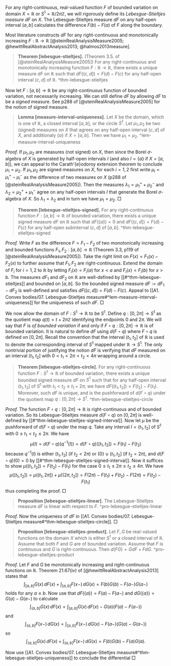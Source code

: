 For any right-continuous, real-valued function $F$ of bounded variation on domain $X = \mathbb{R}$ or $S^1 = \mathbb{R} / 2\pi \mathbb{Z}$, we will rigorously define its _Lebesgue-Stieltjes measure_ $dF$ on $X$. The Lebesgue-Stieltjes measure $dF$ on any half-open interval $(a, b]$ calculates the difference $F(b) - F(a)$ of $F$ along the boundary.

Most literature constructs $dF$ for any right-continuous and monotonically increasing $F : \mathbb{R} \to \mathbb{R}$ [@steinRealAnalysisMeasure2005; @hewittRealAbstractAnalysis2013; @halmos2013measure].

> __Theorem [lebesgue-stieltjes].__ (Theorem 3.5. of [@steinRealAnalysisMeasure2005]) For any right-continuous and monotonically increasing function $F : \mathbb{R} \to \mathbb{R}$, there exists a unique measure $dF$ on $\mathbb{R}$ such that $dF((c, d]) = F(d) - F(c)$ for any half-open interval $(c, d]$ of $\mathbb{R}$.
> ^thm-lebesgue-stieltjes

Now let $F : [a, b] \to \mathbb{R}$ be any right-continuous function of bounded variation, not necessarily increasing. We can still define $dF$ by allowing $dF$ to be a _signed_ measure. See p288 of [@steinRealAnalysisMeasure2005] for the notion of signed measure.

> __Lemma [measure-interval-uniqueness].__ Let $X$ be the domain, which is one of $\mathbb{R}$, a closed interval $[a, b]$, or the circle $S^1$. Let $\mu_1, \mu_2$ be two (signed) measures on $X$ that agrees on any half-open interval $(c, d]$ of $X$, and additionaly $\left\{ a \right\}$ if $X = [a, b]$. Then we have $\mu_1 = \mu_2$.
> ^lem-measure-interval-uniqueness

_Proof._ If $\mu_1, \mu_2$ are measures (not signed) on $X$, then since the Borel $\sigma$-algebra of $X$ is generated by half-open intervals $I$ (and also $I = \left\{ a \right\}$ if $X = [a, b]$), we can appeal to the Carath\'{e}odoroy extension theorem to conclude $\mu_1 = \mu_2$. If $\mu_1, \mu_2$ are signed measures on $X$, for each $i=1, 2$ first write $\mu_i = \mu_i^+ - \mu_i^-$ as the difference of two measures on $X$ (p288 of [@steinRealAnalysisMeasure2005]). Then the measures $\lambda_1 = \mu_1^+ + \mu_2^-$ and $\lambda_2 = \mu_2^+ + \mu_1^-$ agree on any half-open intervals $I$ that generate the Borel $\sigma$-algebra of $X$. So $\lambda_1 = \lambda_2$ and in turn we have $\mu_1 = \mu_2$. □

> __Theorem [lebesgue-stieltjes-signed].__ For any right-continuous function $F : [a, b] \to \mathbb{R}$ of bounded variation, there exists a unique signed measure $dF$ on $\mathbb{R}$ such that $dF(\left\{ a \right\}) = 0$ and $dF((c, d]) = F(d) - F(c)$ for any half-open subinterval $(c, d]$ of $[a, b]$.
> ^thm-lebesgue-stieltjes-signed

_Proof._ Write $F$ as the difference $F = F_1 - F_2$ of two monotonically increasing and bounded functions $F_1, F_2 : [a, b] \to \mathbb{R}$ (Theorem 3.3, p119 of [@steinRealAnalysisMeasure2005]). Take the right limit on $F(x) = F_1(x) - F_2(x)$ to further assume that $F_1, F_2$ are right-continuous. Extend the domain of $F_i$ for $i=1, 2$ to $\mathbb{R}$ by letting $F_i(x) = F_i(a)$ for $x < a$ and $F_i(x) = F_i(b)$ for $x > b$. The measures $dF_1$ and $dF_2$ on $\mathbb{R}$ are well-defined by [[#^thm-lebesgue-stieltjes]] and bounded on $[a, b]$. So the bounded signed measure $dF := dF_1 - dF_2$ is well-defined and satisfies $dF((c, d]) = F(d) - F(c)$. Appeal to [[A1. Convex bodies/07. Lebesgue-Stieltjes measure#^lem-measure-interval-uniqueness]] for the uniqueness of such $dF$. □

We now allow the domain of $F : S^1 \to \mathbb{R}$ to be $S^1$. Define $q : [0, 2\pi] \to S^1$ as the quotient map $q(t) = t + 2\pi \mathbb{Z}$ identifying the endpoints $0$ and $2\pi$. We will say that $F$ is _of bounded variation_ if and only if $F \circ q : [0, 2\pi] \to \mathbb{R}$ is of bounded variation. It is natural to define $dF$ using $d(F \circ q)$ where $F \circ q$ is defined on $[0, 2\pi]$. Recall the convention that the interval $(t_1, t_2]$ of $\mathbb{R}$ is used to denote the corresponding interval of $S^1$ mapped under $\mathbb{R} \to S^1$. The only nontrivial portion of justifying the notion $d F$ is verifying that $dF$ measured on an interval $(t_1, t_2]$ with $0 <t_1 < 2\pi < t_2 < 4\pi$ wrapping around a circle.

> __Theorem [lebesgue-stieltjes-circle].__ For any right-continuous function $F : S^1 \to \mathbb{R}$ of bounded variation, there exists a unique bounded signed measure $dF$ on $S^1$ such that for any half-open interval $(t_1, t_2]$ of $S^1$ with $t_1 < t_2 \leq t_1 + 2\pi$, we have $dF((t_1, t_2]) = F(t_2) - F(t_1)$. Moreover, such $dF$ is unique, and is the pushforward of $d(F \circ q)$ under the quotient map $q : [0, 2\pi] \to S^1$.
> ^thm-lebesgue-stieltjes-circle

_Proof._ The function $F \circ q : [0, 2\pi] \to \mathbb{R}$ is right-continuous and of bounded variation. So its Lebesgue-Stieltjes measure $d(F \circ q)$ on $[0, 2\pi]$ is well-defined by [[#^thm-lebesgue-stieltjes-signed-interval]]. Now let $\mu$ be the pushforward of $d(F \circ q)$ under the map $q$. Take any interval $I = (t_1, t_2]$ of $S^1$ with $0 \leq t_1 < t_2 \leq 2\pi$. We have
$$
\mu(I) = d(F \circ q)(q^{-1}(I)) = d(F \circ q)((t_1, t_2]) = F(t_1) - F(t_2)
$$
because $q^{-1}(I)$ is either $(t_1, t_2]$ (if $t_2 < 2\pi$) or $\left\{ 0 \right\} \cup (t_1, t_2]$ (if $t_2 = 2\pi$), and $d(F \circ q)(0) = 0$ by [[#^thm-lebesgue-stieltjes-signed-interval]]. Now it suffices to show $\mu((t_1, t_2]) = F(t_2) - F(t_1)$ for the case $0 \leq t_1 \leq 2\pi \leq t_2 \leq 4\pi$. We have
$$
\mu((t_1, t_2]) = \mu((t_1, 2\pi]) + \mu((2\pi, t_2]) = F(2\pi) - F(t_1) + F(t_2) - F(2\pi) = F(t_2) - F(t_1)
$$
thus completing the proof. □

> __Proposition [lebesgue-stieltjes-linear].__ The Lebesgue-Stieltjes measure $dF$ is linear with respect to $F$.
> ^pro-lebesgue-stieltjes-linear

_Proof._ Now the uniqueness of $dF$ in [[A1. Convex bodies/07. Lebesgue-Stieltjes measure#^thm-lebesgue-stieltjes-circle]]. □

> __Proposition [lebesgue-stieltjes-product].__ Let $F, G$ be real-valued functions on the domain $X$ which is either $S^1$ or a closed interval of $\mathbb{R}$. Assume that both $F$ and $G$ are of bounded variation. Assume that $F$ is continuous and $G$ is right-continuous. Then $d(FG) = G dF + F dG$.
> ^pro-lebesgue-stieltjes-product

_Proof._ Let $F$ and $G$ be monotonically increasing and right-continuous functions on $\mathbb{R}$. Theorem 21.67(iv) of [@hewittRealAbstractAnalysis2013] states that
$$
\int_{[a, b]} G(x)\, dF(x) + \int_{[a, b]} F(x-) \, dG(x) = F(b) G(b) - F(a-) G(a-)
$$
holds for any $a \leq b$. Now use that $dF(\{a\}) = F(a) - F(a-)$ and $dG(\left\{ a \right\}) = G(a) - G(a-)$ to calculate
$$
\int_{(a, b]} G(x)\, dF(x) = \int_{[a, b]} G(x)\,dF(x) - G(a) \left( F(a) - F(a-) \right)
$$
and
$$
\int_{(a, b]} F(x-) \, dG(x) = \int_{[a, b]} F(x-) \, dG(x) - F(a-) \left( G(a) - G(a-) \right) 
$$
so
$$
\int_{(a, b]} G(x)\, dF(x) + \int_{(a, b]} F(x-) \, dG(x) = F(b) G(b) - F(a) G(a).
$$

Now use [[A1. Convex bodies/07. Lebesgue-Stieltjes measure#^thm-lebesgue-stieltjes-uniqueness]] to conclude the differential 
□